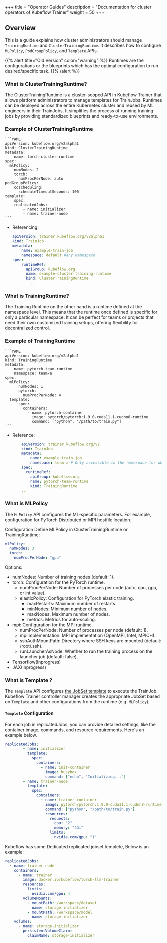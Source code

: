 +++
title = "Operator Guides"
description = "Documentation for cluster operators of Kubeflow Trainer"
weight = 50
+++

## Overview
This is a guide explains how cluster administrators should manage `TrainingRuntime` and `ClusterTrainingRuntime`. It describes how to configure `MLPolicy`, `PodGroupPolicy`, and `Template` APIs.

{{% alert title="Old Version" color="warning" %}}
Runtimes are the configurations or the blueprints which has the optimal configuration to run desired/specific task.
{{% /alert %}}

### What is ClusterTrainingRuntime?
The ClusterTrainingRuntime is a cluster-scoped API in Kubeflow Trainer that allows platform administrators to manage templates for TrainJobs. Runtimes can be deployed across the entire Kubernetes cluster and reused by ML engineers in their TrainJobs. It simplifies the process of running training jobs by providing standardized blueprints and ready-to-use environments.

### Example of ClusterTrainingRuntime

    ```YAML
    apiVersion: kubeflow.org/v2alpha1
    kind: ClusterTrainingRuntime
    metadata:
        name: torch-cluster-runtime
    spec:
      mlPolicy:
        numNodes: 2
        torch:
          numProcPerNode: auto
    podGroupPolicy:
        coscheduling:
          scheduleTimeoutSeconds: 100
    template:
        spec:
        replicatedJobs:
            - name: initializer
            - name: trainer-node
    ```
- Referencing:
    ```YAML
    apiVersion: trainer.kubeflow.org/v2alpha1
    kind: TrainJob
    metadata:
        name: example-train-job
        namespace: default #any namespace
    spec:
        runtimeRef:
          apiGroup: kubeflow.org
          name: example-cluster-training-runtime
          kind: ClusterTrainingRuntime
            ...
    ```

### What is TrainingRuntime?
The Training Runtime on the other hand is a runtime defined at the namespace level. This means that the runtime once defined is specific for only a particular namespace. It can be perfect for teams or projects that need their own customized training setups, offering flexibility for decentralized control.

### Example of TrainingRuntime

    ```YAML
    apiVersion: kubeflow.org/v2alpha1
    kind: TrainingRuntime
    metadata:
        name: pytorch-team-runtime
        namespace: team-a
    spec:
      mlPolicy:
          numNodes: 1
          pytorch:
            numProcPerNode: 4
      template:
          spec:
            containers:
              - name: pytorch-container
                image: pytorch/pytorch:1.9.0-cuda11.1-cudnn8-runtime
                command: ["python", "/path/to/train.py"]
    ```
- Reference:
    ```YAML
        apiVersion: trainer.kubeflow.org/v2
        kind: TrainJob
        metadata:
            name: example-train-job
            namespace: team-a # Only accessible to the namespace for which it is defined
        spec:
          runtimeRef:
            apiGroup: kubeflow.org
            name: pytorch-team-runtime
            kind: TrainingRuntime
        ...

### What is MLPolicy

The `MLPolicy` API configures the ML-specific parameters. For example, configuration for PyTorch Distributed or MPI hostfile location.

Configuration
Define MLPolicy in ClusterTrainingRuntime or TrainingRuntime:
```YAML
mlPolicy:
  numNodes: 3
  torch:
    numProcPerNode: "gpu"
```

Options:
- numNodes: Number of training nodes (default: 1).
- torch: Configuration for the PyTorch runtime.
    - numProcPerNode: Number of processes per node (auto, cpu, gpu, or int value).
    - elasticPolicy: Configuration for PyTorch elastic training.
        - maxRestarts: Maximum number of restarts.
        - minNodes: Minimum number of nodes.
        - maxNodes: Maximum number of nodes.
        - metrics: Metrics for auto-scaling.
- mpi: Configuration for the MPI runtime.
    - numProcPerNode: Number of processes per node (default: 1).
    - mpiImplementation: MPI implementation (OpenMPI, Intel, MPICH).
    - sshAuthMountPath: Directory where SSH keys are mounted (default: /root/.ssh).
    - runLauncherAsNode: Whether to run the training process on the launcher job (default: false).
- Tensorflow(Inprogress)
- JAX(Inprogress)

### What is Template ?

The `Template` API configures [the JobSet template](https://jobset.sigs.k8s.io/docs/overview/) to execute the TrainJob. Kubeflow Trainer controller manager creates the appropriate JobSet based on `Template` and other configurations from the runtime (e.g. `MLPolicy`).

#### `Templete` Configuration 
For each job in replicatedJobs, you can provide detailed settings, like the container image, commands, and resource requirements.
Here's an example below.
```YAML
replicatedJobs:
        - name: initializer
          template:
            spec:
              containers:
                - name: init-container
                  image: busybox
                  command: ["echo", "Initializing..."]
        - name: trainer-node
          template:
            spec:
              containers:
                - name: trainer-container
                  image: pytorch/pytorch:1.9.0-cuda11.1-cudnn8-runtime
                  command: ["python", "/path/to/train.py"]
                  resources:
                    requests:
                      cpu: "2"
                      memory: "4Gi"
                    limits:
                      nvidia.com/gpu: "1"
```

Kubeflow has some Dedicated replicated jobset templete, Below is an example: 
```YAML
replicatedJobs:
  - name: trainer-node
    containers:
      - name: trainer
        image: docker.io/kubeflow/torch-llm-trainer
        resources:
          limits:
            nvidia.com/gpu: 4
        volumeMounts:
          - mountPath: /workspace/dataset
            name: storage-initializer
          - mountPath: /workspace/model
            name: storage-initializer
    volumes:
      - name: storage-initializer
        persistentVolumeClaim:
          claimName: storage-initializer
```
